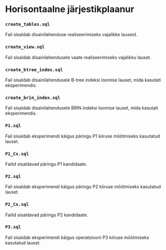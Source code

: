 # Horisontaalne järjestikplaanur

### `create_tables.sql`
Fail sisaldab disainilahenduse realiseerimiseks vajalikke lauseid.

### `create_view.sql`
Fail sisaldab disainilahendusele vaate realiseerimiseks vajalikku lauset.

### `create_btree_index.sql`
Fail sisaldab disainilahendusele B-tree indeksi loomise lauset, mida kasutati eksperimendis.

### `create_brin_index.sql`
Fail sisaldab disainilahendusele BRIN indeksi loomise lauset, mida kasutati eksperimendis.

### `P1.sql`
Fail sisaldab eksperimendi käigus päringu P1 kiiruse mõõtmiseks kasutatud lauset.

### `P1_Cx.sql`
Failid sisaldavad päringu P1 kandidaate.

### `P2.sql`
Fail sisaldab eksperimendi käigus päringu P2 kiiruse mõõtmiseks kasutatud lauset.

### `P2_Cx.sql`
Failid sisaldavad päringu P2 kandidaate.

### `P3.sql`
Fail sisaldab eksperimendi käigus operatsiooni P3 kiiruse mõõtmiseks kasutatud lauset.
